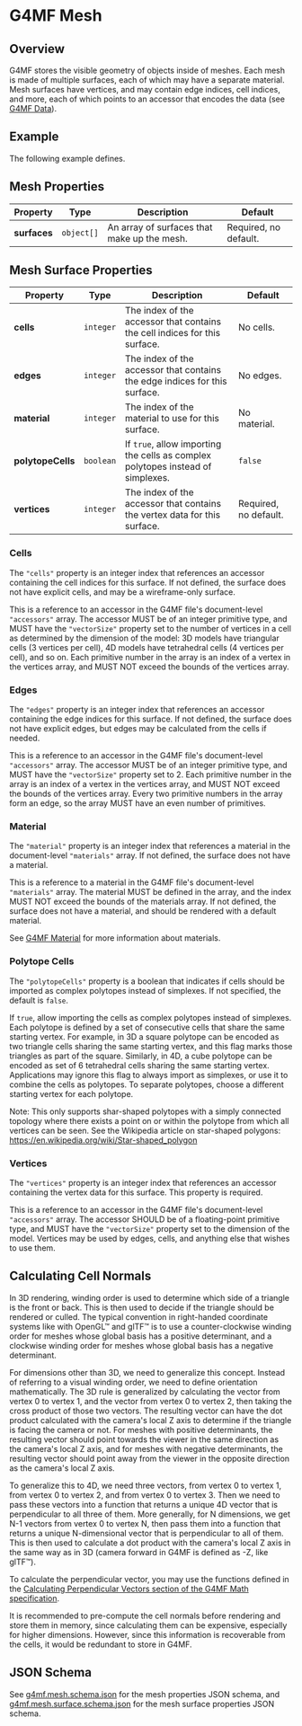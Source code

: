 # G4MF Mesh

## Overview

G4MF stores the visible geometry of objects inside of meshes. Each mesh is made of multiple surfaces, each of which may have a separate material. Mesh surfaces have vertices, and may contain edge indices, cell indices, and more, each of which points to an accessor that encodes the data (see [G4MF Data](data.md)).

## Example

The following example defines.

## Mesh Properties

| Property     | Type       | Description                                 | Default               |
| ------------ | ---------- | ------------------------------------------- | --------------------- |
| **surfaces** | `object[]` | An array of surfaces that make up the mesh. | Required, no default. |

## Mesh Surface Properties

| Property          | Type      | Description                                                                        | Default               |
| ----------------- | --------- | ---------------------------------------------------------------------------------- | --------------------- |
| **cells**         | `integer` | The index of the accessor that contains the cell indices for this surface.         | No cells.             |
| **edges**         | `integer` | The index of the accessor that contains the edge indices for this surface.         | No edges.             |
| **material**      | `integer` | The index of the material to use for this surface.                                 | No material.          |
| **polytopeCells** | `boolean` | If `true`, allow importing the cells as complex polytopes instead of simplexes.    | `false`               |
| **vertices**      | `integer` | The index of the accessor that contains the vertex data for this surface.          | Required, no default. |

### Cells

The `"cells"` property is an integer index that references an accessor containing the cell indices for this surface. If not defined, the surface does not have explicit cells, and may be a wireframe-only surface.

This is a reference to an accessor in the G4MF file's document-level `"accessors"` array. The accessor MUST be of an integer primitive type, and MUST have the `"vectorSize"` property set to the number of vertices in a cell as determined by the dimension of the model: 3D models have triangular cells (3 vertices per cell), 4D models have tetrahedral cells (4 vertices per cell), and so on. Each primitive number in the array is an index of a vertex in the vertices array, and MUST NOT exceed the bounds of the vertices array.

### Edges

The `"edges"` property is an integer index that references an accessor containing the edge indices for this surface. If not defined, the surface does not have explicit edges, but edges may be calculated from the cells if needed.

This is a reference to an accessor in the G4MF file's document-level `"accessors"` array. The accessor MUST be of an integer primitive type, and MUST have the `"vectorSize"` property set to 2. Each primitive number in the array is an index of a vertex in the vertices array, and MUST NOT exceed the bounds of the vertices array. Every two primitive numbers in the array form an edge, so the array MUST have an even number of primitives.

### Material

The `"material"` property is an integer index that references a material in the document-level `"materials"` array. If not defined, the surface does not have a material.

This is a reference to a material in the G4MF file's document-level `"materials"` array. The material MUST be defined in the array, and the index MUST NOT exceed the bounds of the materials array. If not defined, the surface does not have a material, and should be rendered with a default material.

See [G4MF Material](material.md) for more information about materials.

### Polytope Cells

The `"polytopeCells"` property is a boolean that indicates if cells should be imported as complex polytopes instead of simplexes. If not specified, the default is `false`.

If `true`, allow importing the cells as complex polytopes instead of simplexes. Each polytope is defined by a set of consecutive cells that share the same starting vertex. For example, in 3D a square polytope can be encoded as two triangle cells sharing the same starting vertex, and this flag marks those triangles as part of the square. Similarly, in 4D, a cube polytope can be encoded as set of 6 tetrahedral cells sharing the same starting vertex. Applications may ignore this flag to always import as simplexes, or use it to combine the cells as polytopes. To separate polytopes, choose a different starting vertex for each polytope.

Note: This only supports shar-shaped polytopes with a simply connected topology where there exists a point on or within the polytope from which all vertices can be seen. See the Wikipedia article on star-shaped polygons: https://en.wikipedia.org/wiki/Star-shaped_polygon

### Vertices

The `"vertices"` property is an integer index that references an accessor containing the vertex data for this surface. This property is required.

This is a reference to an accessor in the G4MF file's document-level `"accessors"` array. The accessor SHOULD be of a floating-point primitive type, and MUST have the `"vectorSize"` property set to the dimension of the model. Vertices may be used by edges, cells, and anything else that wishes to use them.

## Calculating Cell Normals

In 3D rendering, winding order is used to determine which side of a triangle is the front or back. This is then used to decide if the triangle should be rendered or culled. The typical convention in right-handed coordinate systems like with OpenGL™ and glTF™ is to use a counter-clockwise winding order for meshes whose global basis has a positive determinant, and a clockwise winding order for meshes whose global basis has a negative determinant.

For dimensions other than 3D, we need to generalize this concept. Instead of referring to a visual winding order, we need to define orientation mathematically. The 3D rule is generalized by calculating the vector from vertex 0 to vertex 1, and the vector from vertex 0 to vertex 2, then taking the cross product of those two vectors. The resulting vector can have the dot product calculated with the camera's local Z axis to determine if the triangle is facing the camera or not. For meshes with positive determinants, the resulting vector should point towards the viewer in the same direction as the camera's local Z axis, and for meshes with negative determinants, the resulting vector should point away from the viewer in the opposite direction as the camera's local Z axis.

To generalize this to 4D, we need three vectors, from vertex 0 to vertex 1, from vertex 0 to vertex 2, and from vertex 0 to vertex 3. Then we need to pass these vectors into a function that returns a unique 4D vector that is perpendicular to all three of them. More generally, for N dimensions, we get N-1 vectors from vertex 0 to vertex N, then pass them into a function that returns a unique N-dimensional vector that is perpendicular to all of them. This is then used to calculate a dot product with the camera's local Z axis in the same way as in 3D (camera forward in G4MF is defined as -Z, like glTF™).

To calculate the perpendicular vector, you may use the functions defined in the [Calculating Perpendicular Vectors section of the G4MF Math specification](math.md#calculating-perpendicular-vectors).

It is recommended to pre-compute the cell normals before rendering and store them in memory, since calculating them can be expensive, especially for higher dimensions. However, since this information is recoverable from the cells, it would be redundant to store in G4MF.

## JSON Schema

See [g4mf.mesh.schema.json](../schema/g4mf.mesh.schema.json) for the mesh properties JSON schema, and [g4mf.mesh.surface.schema.json](../schema/g4mf.mesh.surface.schema.json) for the mesh surface properties JSON schema.

